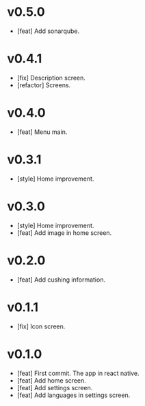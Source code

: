 # v0.5.0

- [feat] Add sonarqube.

# v0.4.1

- [fix] Description screen.
- [refactor] Screens.

# v0.4.0

- [feat] Menu main.

# v0.3.1

- [style] Home improvement.

# v0.3.0

- [style] Home improvement.
- [feat] Add image in home screen.

# v0.2.0

- [feat] Add cushing information.

# v0.1.1

- [fix] Icon screen.

# v0.1.0

- [feat] First commit. The app in react native.
- [feat] Add home screen.
- [feat] Add settings screen.
- [feat] Add languages in settings screen.